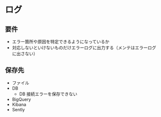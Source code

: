 # ログ

## 要件
- エラー箇所や原因を特定できるようになっているか
- 対応しないといけないものだけエラーログに出力する（メンテはエラーログに出さない）

## 保存先
- ファイル
- DB
  - DB 接続エラーを保存できない
- BigQuery
- Kibana
- Sently
